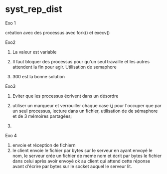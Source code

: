 # syst_rep_dist

Exo 1

création avec des processus avec fork() et execv()

Exo2

1) La valeur est variable

2) Il faut bloquer des processus pour qu'un seul travaille et les autres attendent la fin pour agir.
Utilisation de semaphore

3) 300 est la bonne solution

Exo3

1) Eviter que les processus écrivent dans un désordre

2) utiliser un marqueur et verrouiller chaque case i,j pour l'occuper que par un seul processus, lecture dans un fichier, utilisation de de sémaphore et de 3 mémoires partagées;
3)

Exo 4

1) envoie et réception de fichiern
2) le client envoie le fichier par bytes sur le serveur en ayant envoyé le nom, le serveur crée un fichier de meme nom et écrit par bytes le fichier  dans celui après avoir envoyé ok au client qui attend cette réponse avant d'écrire par bytes sur le socket auquel le serveur lit. 
